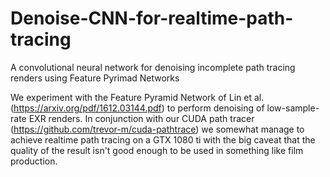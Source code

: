 # Denoise-CNN-for-realtime-path-tracing
A convolutional neural network for denoising incomplete path tracing renders using Feature Pyrimad Networks

We experiment with the Feature Pyramid Network of Lin et al. (https://arxiv.org/pdf/1612.03144.pdf) to perform denoising of low-sample-rate EXR renders. In conjunction with our CUDA path tracer (https://github.com/trevor-m/cuda-pathtrace) we somewhat manage to achieve realtime path tracing on a GTX 1080 ti with the big caveat that the quality of the result isn't good enough to be used in something like film production.

